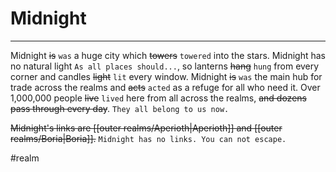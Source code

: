 # Midnight
---

Midnight ~~is~~ ``was`` a huge city which ~~towers~~ ``towered`` into the stars.  Midnight has no natural light ``As all places should...``, so lanterns ~~hang~~ ``hung`` from every corner and candles ~~light~~ ``lit`` every window. Midnight ~~is~~ ``was`` the main hub for trade across the realms and ~~acts~~ ``acted`` as a refuge for all who need it. Over 1,000,000 people ~~live~~ ``lived`` here from all across the realms, ~~and dozens pass through every day~~. ``They all belong to us now.``

~~Midnight's links are [[outer realms/Aperioth|Aperioth]] and [[outer realms/Boria|Boria]].~~ ``Midnight has no links. You can not escape.``

#realm